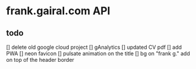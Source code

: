 # frank.gairal.com API

## todo

[] delete old google cloud project
[] gAnalytics
[] updated CV pdf
[] add PWA
[] neon favicon
[] pulsate animation on the title
[] bg on "frank g." add on top of the header border
